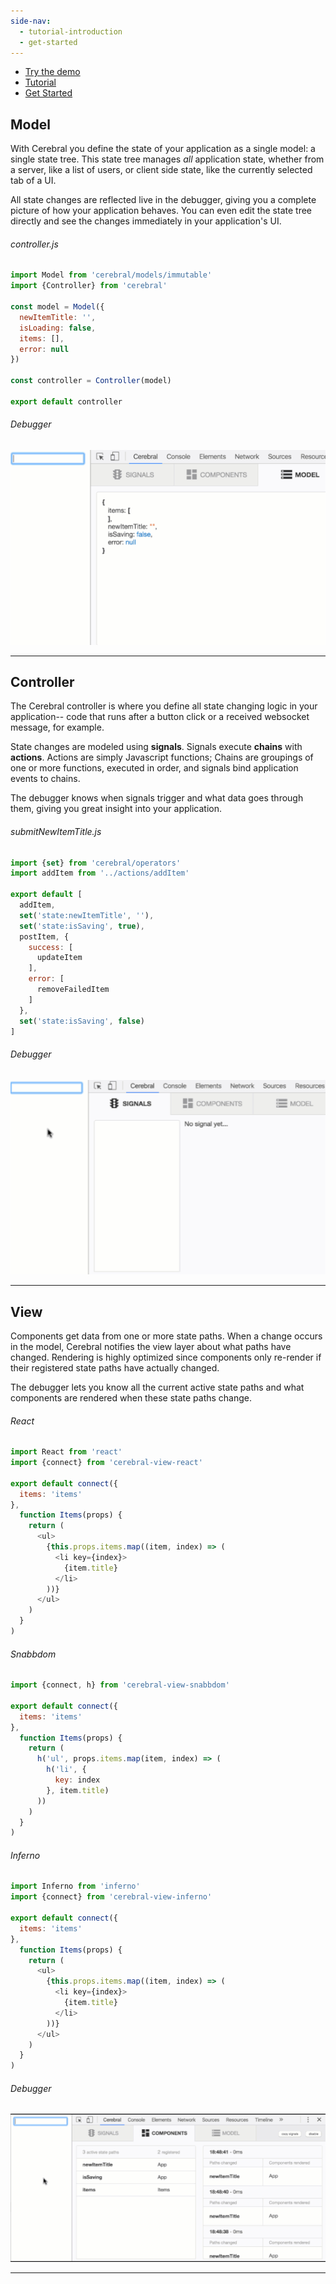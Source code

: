 ```yaml
---
side-nav:
  - tutorial-introduction
  - get-started
---
```


* [Try the demo](http://cerebral.github.io/cerebral-todomvc/)
* [Tutorial](./tutorial-introduction/)
* [Get Started](./get-started/)

## Model
With Cerebral you define the state of your application as a single model: a single state tree. This state tree manages *all* application state, whether from a server, like a list of users, or client side state, like the currently selected tab of a UI.

All state changes are reflected live in the debugger, giving you a complete picture of how your application behaves. You can even edit the state tree directly and see the changes immediately in your application's UI.

###### controller.js

```js
import Model from 'cerebral/models/immutable'
import {Controller} from 'cerebral'

const model = Model({
  newItemTitle: '',
  isLoading: false,
  items: [],
  error: null
})

const controller = Controller(model)

export default controller
```

###### Debugger

![Debugger](../public/img/model.gif)

------

## Controller

The Cerebral controller is where you define all state changing logic in your application-- code that runs after a button click or a received websocket message, for example.

State changes are modeled using **signals**. Signals execute **chains** with **actions**. Actions are simply Javascript functions; Chains are groupings of one or more functions, executed in order, and signals bind application events to chains.

The debugger knows when signals trigger and what data goes through them, giving you great insight into your application.

###### submitNewItemTitle.js

```js
import {set} from 'cerebral/operators'
import addItem from '../actions/addItem'

export default [
  addItem,
  set('state:newItemTitle', ''),
  set('state:isSaving', true),
  postItem, {
    success: [
      updateItem
    ],
    error: [
      removeFailedItem
    ]
  },
  set('state:isSaving', false)
]
```

###### Debugger

![Debugger](../public/img/controller.gif)

------

## View

Components get data from one or more state paths. When a change occurs in the model, Cerebral notifies the view layer about what paths have changed. Rendering is highly optimized since components only re-render if their registered state paths have actually changed.

The debugger lets you know all the current active state paths and what components are rendered when these state paths change.

###### React

```js
import React from 'react'
import {connect} from 'cerebral-view-react'

export default connect({
  items: 'items'
},
  function Items(props) {
    return (
      <ul>
        {this.props.items.map((item, index) => (
          <li key={index}>
            {item.title}
          </li>
        ))}
      </ul>
    )
  }
)
```

###### Snabbdom

```js
import {connect, h} from 'cerebral-view-snabbdom'

export default connect({
  items: 'items'
},
  function Items(props) {
    return (
      h('ul', props.items.map(item, index) => (
        h('li', {
          key: index
        }, item.title)
      ))
    )
  }
)
```

###### Inferno

```js
import Inferno from 'inferno'
import {connect} from 'cerebral-view-inferno'

export default connect({
  items: 'items'
},
  function Items(props) {
    return (
      <ul>
        {this.props.items.map((item, index) => (
          <li key={index}>
            {item.title}
          </li>
        ))}
      </ul>
    )
  }
)
```

###### Debugger

![Debugger](../public/img/view.gif)

------
